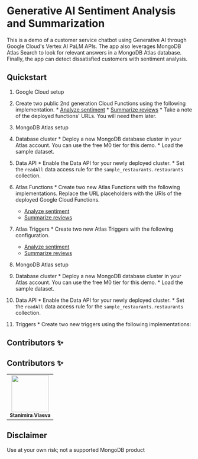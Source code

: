 # Generative AI Sentiment Analysis and Summarization

This is a demo of a customer service chatbot using Generative AI through Google Cloud's Vertex AI PaLM APIs. The app also leverages MongoDB Atlas Search to look for relevant answers in a MongoDB Atlas database. Finally, the app can detect dissatisfied customers with sentiment analysis.

## Quickstart

1. Google Cloud setup
  1. Create two public 2nd generation Cloud Functions using the following implementation.
    * [Analyze sentiment](./google-cloud-functions/analyze-sentiment/)
    * [Summarize reviews](./google-cloud-functions/summarize-review-sentiment/)
    * Take a note of the deployed functions' URLs. You will need them later.

1. MongoDB Atlas setup
  1. Database cluster
    * Deploy a new MongoDB database cluster in your Atlas account. You can use the free M0 tier for this demo.
    * Load the sample dataset.
  1. Data API
    * Enable the Data API for your newly deployed cluster.
    * Set the `readAll` data access rule for the `sample_restaurants.restaurants` collection.
  1. Atlas Functions
    * Create two new Atlas Functions with the following implementations. Replace the URL placeholders with the URls of the deployed Google Cloud Functions.
      * [Analyze sentiment](./atlas-app-services/functions/Atlas_Triggers_analyzeReviewSentiment_1686394580.js)
      * [Summarize reviews](./atlas-app-services/functions/Atlas_Triggers_summarizeReviewsSentiment_1686475894.js)
  1. Atlas Triggers
    * Create two new Atlas Triggers with the following configuration.
      * [Analyze sentiment](./atlas-app-services/triggers/analyzeReviewSentiment.json)
      * [Summarize reviews](./atlas-app-services/triggers/summarizeReviewsSentiment.json)
1. MongoDB Atlas setup
  1. Database cluster
    * Deploy a new MongoDB database cluster in your Atlas account. You can use the free M0 tier for this demo.
    * Load the sample dataset.
  1. Data API
    * Enable the Data API for your newly deployed cluster.
    * Set the `readAll` data access rule for the `sample_restaurants.restaurants` collection.
  1. Triggers
    * Create two new triggers using the following implementations:
    
## Contributors ✨




## Contributors ✨

<!-- prettier-ignore-start -->
<!-- markdownlint-disable -->
<table>
  <tr>
    <td align="center">
        <a href="https://twitter.com/StanimiraVlaeva">
            <img src="https://pbs.twimg.com/profile_images/1645826266770055168/SS9kFxoJ_400x400.jpg" width="100px;" alt=""/><br />
            <sub><b>Stanimira Vlaeva</b></sub>
        </a><br />
    </td>
  </tr>
</table>

<!-- markdownlint-restore -->
<!-- prettier-ignore-end -->

## Disclaimer

Use at your own risk; not a supported MongoDB product

